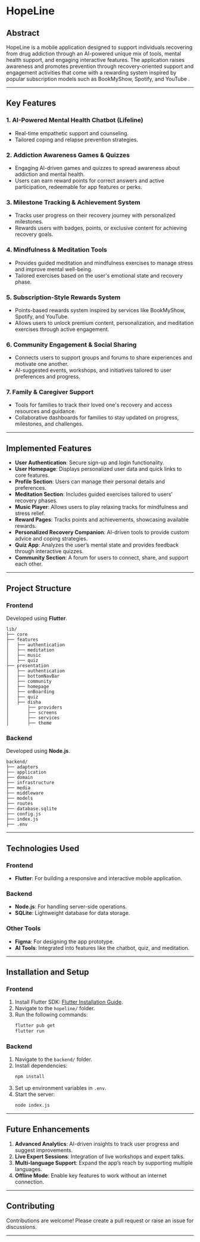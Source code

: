  # HopeLine

## Abstract
HopeLine is a mobile application designed to support individuals recovering from drug addiction through an AI-powered unique mix of tools, mental health support, and engaging interactive features. The application raises awareness and promotes prevention through recovery-oriented support and engagement activities that come with a rewarding system inspired by popular subscription models such as BookMyShow, Spotify,  and YouTube .

---

## Key Features

### 1. AI-Powered Mental Health Chatbot (Lifeline)
- Real-time empathetic support and counseling.
- Tailored coping and relapse prevention strategies.

### 2. Addiction Awareness Games & Quizzes
- Engaging AI-driven games and quizzes to spread awareness about addiction and mental health.
- Users can earn reward points for correct answers and active participation, redeemable for app features or perks.

### 3. Milestone Tracking & Achievement System
- Tracks user progress on their recovery journey with personalized milestones.
- Rewards users with badges, points, or exclusive content for achieving recovery goals.

### 4. Mindfulness & Meditation Tools
- Provides guided meditation and mindfulness exercises to manage stress and improve mental well-being.
- Tailored exercises based on the user's emotional state and recovery phase.

### 5. Subscription-Style Rewards System
- Points-based rewards system inspired by services like BookMyShow, Spotify, and YouTube.
- Allows users to unlock premium content, personalization, and meditation exercises through active engagement.

### 6. Community Engagement & Social Sharing
- Connects users to support groups and forums to share experiences and motivate one another.
- AI-suggested events, workshops, and initiatives tailored to user preferences and progress.

### 7. Family & Caregiver Support
- Tools for families to track their loved one's recovery and access resources and guidance.
- Collaborative dashboards for families to stay updated on progress, milestones, and challenges.

---

## Implemented Features

- **User Authentication**: Secure sign-up and login functionality.
- **User Homepage**: Displays personalized user data and quick links to core features.
- **Profile Section**: Users can manage their personal details and preferences.
- **Meditation Section**: Includes guided exercises tailored to users' recovery phases.
- **Music Player**: Allows users to play relaxing tracks for mindfulness and stress relief.
- **Reward Pages**: Tracks points and achievements, showcasing available rewards.
- **Personalized Recovery Companion**: AI-driven tools to provide custom advice and coping strategies.
- **Quiz App**: Analyzes the user’s mental state and provides feedback through interactive quizzes.
- **Community Section**: A forum for users to connect, share, and support each other.

---

## Project Structure

### Frontend
Developed using **Flutter**.

```
lib/
├── core
├── features
│   ├── authentication
│   ├── meditation
│   ├── music
│   ├── quiz
├── presentation
│   ├── authentication
│   ├── bottomNavBar
│   ├── community
│   ├── homepage
│   ├── onBoarding
│   ├── quiz
│   ├── disha
│       ├── providers
│       ├── screens
│       ├── services
│       ├── theme
```

### Backend
Developed using **Node.js**.

```
backend/
├── adapters
├── application
├── domain
├── infrastructure
├── media
├── middleware
├── models
├── routes
├── database.sqlite
├── config.js
├── index.js
├── .env
```

---

## Technologies Used

### Frontend
- **Flutter**: For building a responsive and interactive mobile application.

### Backend
- **Node.js**: For handling server-side operations.
- **SQLite**: Lightweight database for data storage.

### Other Tools
- **Figma**: For designing the app prototype.
- **AI Tools**: Integrated into features like the chatbot, quiz, and meditation.

---

## Installation and Setup

### Frontend
1. Install Flutter SDK: [Flutter Installation Guide](https://flutter.dev/docs/get-started/install).
2. Navigate to the `hopeline/` folder.
3. Run the following commands:
   ```bash
   flutter pub get
   flutter run
   ```

### Backend
1. Navigate to the `backend/` folder.
2. Install dependencies:
   ```bash
   npm install
   ```
3. Set up environment variables in `.env`.
4. Start the server:
   ```bash
   node index.js
   ```

---

## Future Enhancements

1. **Advanced Analytics**: AI-driven insights to track user progress and suggest improvements.
2. **Live Expert Sessions**: Integration of live workshops and expert talks.
3. **Multi-language Support**: Expand the app’s reach by supporting multiple languages.
4. **Offline Mode**: Enable key features to work without an internet connection.

---

## Contributing
Contributions are welcome! Please create a pull request or raise an issue for discussions.

---
